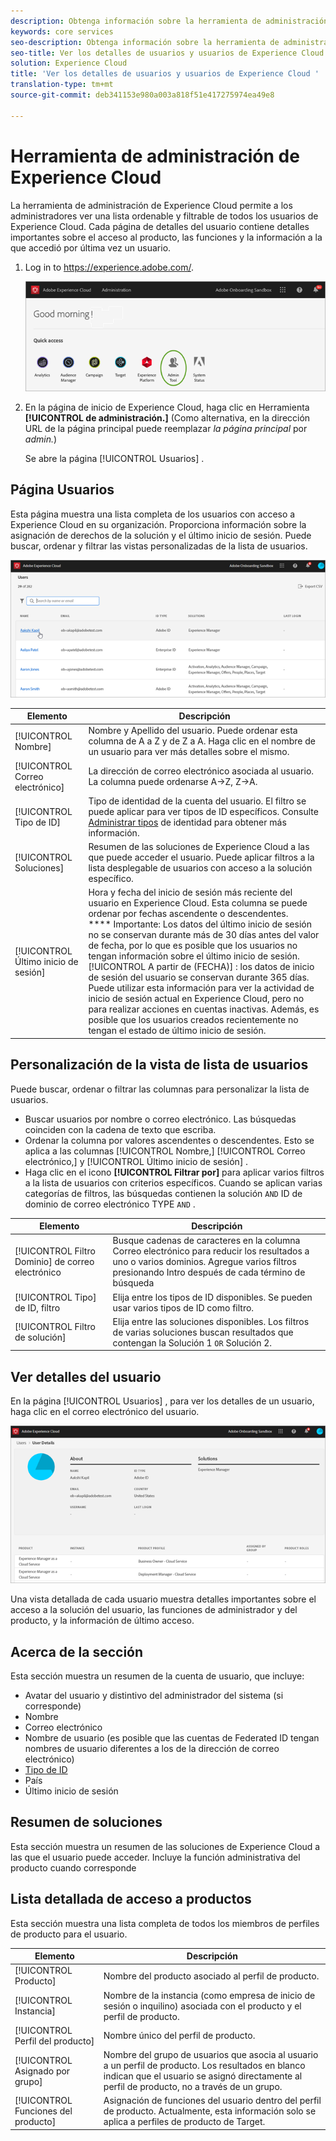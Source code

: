 ```yaml
---
description: Obtenga información sobre la herramienta de administración de Experience Cloud para ver una lista de todos los usuarios de Experience Cloud que se puede ordenar y filtrar.
keywords: core services
seo-description: Obtenga información sobre la herramienta de administración de Experience Cloud para ver una lista de todos los usuarios de Experience Cloud que se puede ordenar y filtrar.
seo-title: Ver los detalles de usuarios y usuarios de Experience Cloud
solution: Experience Cloud
title: 'Ver los detalles de usuarios y usuarios de Experience Cloud '
translation-type: tm+mt
source-git-commit: deb341153e980a003a818f51e417275974ea49e8

---
```



# Herramienta de administración de Experience Cloud

La herramienta de administración de Experience Cloud permite a los administradores ver una lista ordenable y filtrable de todos los usuarios de Experience Cloud. Cada página de detalles del usuario contiene detalles importantes sobre el acceso al producto, las funciones y la información a la que accedió por última vez un usuario.  

1. Log in to <https://experience.adobe.com/>.

   ![](assets/admin-tool.png)

1. En la página de inicio de Experience Cloud, haga clic en Herramienta **[!UICONTROL de administración.]** (Como alternativa, en la dirección URL de la página principal puede reemplazar _la página principal_ por _admin._)

   Se abre la página [!UICONTROL Usuarios] .

## Página Usuarios

Esta página muestra una lista completa de los usuarios con acceso a Experience Cloud en su organización. Proporciona información sobre la asignación de derechos de la solución y el último inicio de sesión. Puede buscar, ordenar y filtrar las vistas personalizadas de la lista de usuarios.

![](assets/admin-tool-users.png)

| Elemento | Descripción |
|---|---|
| [!UICONTROL Nombre] | Nombre y Apellido del usuario. Puede ordenar esta columna de A a Z y de Z a A.  Haga clic en el nombre de un usuario para ver más detalles sobre el mismo. |
| [!UICONTROL Correo electrónico] | La dirección de correo electrónico asociada al usuario. La columna puede ordenarse A->Z, Z->A. |
| [!UICONTROL Tipo de ID] | Tipo de identidad de la cuenta del usuario. El filtro se puede aplicar para ver tipos de ID específicos. Consulte [Administrar tipos](https://helpx.adobe.com/enterprise/using/identity.html) de identidad para obtener más información. |
| [!UICONTROL Soluciones] | Resumen de las soluciones de Experience Cloud a las que puede acceder el usuario. Puede aplicar filtros a la lista desplegable de usuarios con acceso a la solución específico. |
| [!UICONTROL Último inicio de sesión] | Hora y fecha del inicio de sesión más reciente del usuario en Experience Cloud. Esta columna se puede ordenar por fechas ascendente o descendentes. <br> **** Importante: Los datos del último inicio de sesión no se conservan durante más de 30 días antes del valor de fecha, por lo que es posible que los usuarios no tengan información sobre el último inicio de sesión. [!UICONTROL A partir de (FECHA)] : los datos de inicio de sesión del usuario se conservan durante 365 días. Puede utilizar esta información para ver la actividad de inicio de sesión actual en Experience Cloud, pero no para realizar acciones en cuentas inactivas. Además, es posible que los usuarios creados recientemente no tengan el estado de último inicio de sesión. |

## Personalización de la vista de lista de usuarios

Puede buscar, ordenar o filtrar las columnas para personalizar la lista de usuarios.

* Buscar usuarios por nombre o correo electrónico. Las búsquedas coinciden con la cadena de texto que escriba.
* Ordenar la columna por valores ascendentes o descendentes. Esto se aplica a las columnas [!UICONTROL Nombre,] [!UICONTROL Correo electrónico,] y [!UICONTROL Último inicio de sesión] .
* Haga clic en el icono **[!UICONTROL Filtrar por]** para aplicar varios filtros a la lista de usuarios con criterios específicos. Cuando se aplican varias categorías de filtros, las búsquedas contienen la solución `AND` ID de dominio de correo electrónico TYPE `AND` .

| Elemento | Descripción |
|---------|----------|
| [!UICONTROL Filtro Dominio] de correo electrónico | Busque cadenas de caracteres en la columna Correo electrónico para reducir los resultados a uno o varios dominios. Agregue varios filtros presionando Intro después de cada término de búsqueda |
| [!UICONTROL Tipo] de ID, filtro | Elija entre los tipos de ID disponibles. Se pueden usar varios tipos de ID como filtro. |
| [!UICONTROL Filtro de solución] | Elija entre las soluciones disponibles. Los filtros de varias soluciones buscan resultados que contengan la Solución 1 `OR` Solución 2. |

## Ver detalles del usuario

En la página [!UICONTROL Usuarios] , para ver los detalles de un usuario, haga clic en el correo electrónico del usuario.

![](assets/admin-tool-user-details.png)

Una vista detallada de cada usuario muestra detalles importantes sobre el acceso a la solución del usuario, las funciones de administrador y del producto, y la información de último acceso.

## Acerca de la sección

Esta sección muestra un resumen de la cuenta de usuario, que incluye:

* Avatar del usuario y distintivo del administrador del sistema (si corresponde)
* Nombre
* Correo electrónico
* Nombre de usuario (es posible que las cuentas de Federated ID tengan nombres de usuario diferentes a los de la dirección de correo electrónico)
* [Tipo de ID](https://helpx.adobe.com/enterprise/using/identity.html)
* País
* Último inicio de sesión

## Resumen de soluciones

Esta sección muestra un resumen de las soluciones de Experience Cloud a las que el usuario puede acceder. Incluye la función administrativa del producto cuando corresponde

## Lista detallada de acceso a productos

Esta sección muestra una lista completa de todos los miembros de perfiles de producto para el usuario.

| Elemento | Descripción |
|---------|----------|
| [!UICONTROL Producto] | Nombre del producto asociado al perfil de producto. |
| [!UICONTROL Instancia] | Nombre de la instancia (como empresa de inicio de sesión o inquilino) asociada con el producto y el perfil de producto. |
| [!UICONTROL Perfil del producto] | Nombre único del perfil de producto. |
| [!UICONTROL Asignado por grupo] | Nombre del grupo de usuarios que asocia al usuario a un perfil de producto. Los resultados en blanco indican que el usuario se asignó directamente al perfil de producto, no a través de un grupo. |
| [!UICONTROL Funciones del producto] | Asignación de funciones del usuario dentro del perfil de producto. Actualmente, esta información solo se aplica a perfiles de producto de Target. |
